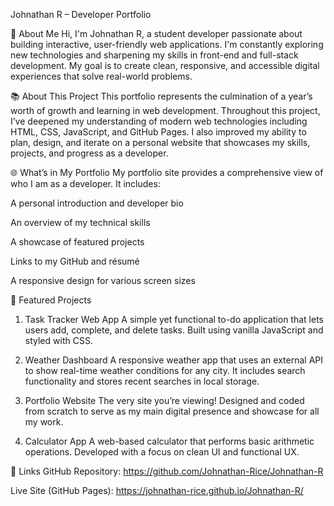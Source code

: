Johnathan R – Developer Portfolio

👋 About Me
Hi, I'm Johnathan R, a student developer passionate about building interactive, user-friendly web applications. I'm constantly exploring new technologies and sharpening my skills in front-end and full-stack development. My goal is to create clean, responsive, and accessible digital experiences that solve real-world problems.

📚 About This Project
This portfolio represents the culmination of a year’s worth of growth and learning in web development. Throughout this project, I’ve deepened my understanding of modern web technologies including HTML, CSS, JavaScript, and GitHub Pages. I also improved my ability to plan, design, and iterate on a personal website that showcases my skills, projects, and progress as a developer.

🌐 What’s in My Portfolio
My portfolio site provides a comprehensive view of who I am as a developer. It includes:

A personal introduction and developer bio

An overview of my technical skills

A showcase of featured projects

Links to my GitHub and résumé

A responsive design for various screen sizes

💼 Featured Projects
1. Task Tracker Web App
A simple yet functional to-do application that lets users add, complete, and delete tasks. Built using vanilla JavaScript and styled with CSS.

2. Weather Dashboard
A responsive weather app that uses an external API to show real-time weather conditions for any city. It includes search functionality and stores recent searches in local storage.

3. Portfolio Website
The very site you’re viewing! Designed and coded from scratch to serve as my main digital presence and showcase for all my work.

4. Calculator App
A web-based calculator that performs basic arithmetic operations. Developed with a focus on clean UI and functional UX.

🔗 Links
GitHub Repository: https://github.com/Johnathan-Rice/Johnathan-R

Live Site (GitHub Pages): https://johnathan-rice.github.io/Johnathan-R/
